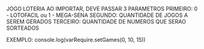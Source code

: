 JOGO LOTERIA
AO IMPORTAR, DEVE PASSAR 3 PARAMETROS
PRIMEIRO: 0 - LOTOFACIL ou 1 - MEGA-SENA
SEGUNDO: QUANTIDADE DE JOGOS A SEREM GERADOS
TERCEIRO: QUANTIDADE DE NUMEROS QUE SERAO SORTEADOS

EXEMPLO:
console.log(varRequire.setGames(0, 10, 15))